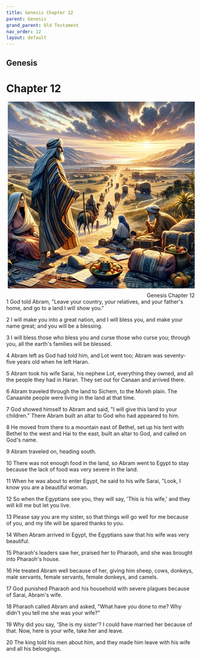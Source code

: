 ```yaml
---
title: Genesis Chapter 12
parent: Genesis
grand_parent: Old Testament
nav_order: 12
layout: default
---
```


## Genesis

# Chapter 12

<div style="clear: both; text-align: right;">
    <img src="/assets/Image/Genesis/500/12.jpg" alt="Genesis Chapter 12" class="chapter-image" style="max-width: 100%; height: auto; float: right; margin: 0 0 10px 10px; padding-left: 10%;">
    <figcaption style="font-size: 14px;">Genesis Chapter 12</figcaption>
</div>
1 God told Abram, "Leave your country, your relatives, and your father's home, and go to a land I will show you."

2 I will make you into a great nation, and I will bless you, and make your name great; and you will be a blessing.

3 I will bless those who bless you and curse those who curse you; through you, all the earth's families will be blessed.

4 Abram left as God had told him, and Lot went too; Abram was seventy-five years old when he left Haran.

5 Abram took his wife Sarai, his nephew Lot, everything they owned, and all the people they had in Haran. They set out for Canaan and arrived there.

6 Abram traveled through the land to Sichem, to the Moreh plain. The Canaanite people were living in the land at that time.

7 God showed himself to Abram and said, "I will give this land to your children." There Abram built an altar to God who had appeared to him.

8 He moved from there to a mountain east of Bethel, set up his tent with Bethel to the west and Hai to the east, built an altar to God, and called on God's name.

9 Abram traveled on, heading south.

10 There was not enough food in the land, so Abram went to Egypt to stay because the lack of food was very severe in the land.

11 When he was about to enter Egypt, he said to his wife Sarai, "Look, I know you are a beautiful woman.

12 So when the Egyptians see you, they will say, 'This is his wife,' and they will kill me but let you live.

13 Please say you are my sister, so that things will go well for me because of you, and my life will be spared thanks to you.

14 When Abram arrived in Egypt, the Egyptians saw that his wife was very beautiful.

15 Pharaoh's leaders saw her, praised her to Pharaoh, and she was brought into Pharaoh's house.

16 He treated Abram well because of her, giving him sheep, cows, donkeys, male servants, female servants, female donkeys, and camels.

17 God punished Pharaoh and his household with severe plagues because of Sarai, Abram's wife.

18 Pharaoh called Abram and asked, "What have you done to me? Why didn't you tell me she was your wife?"

19 Why did you say, 'She is my sister'? I could have married her because of that. Now, here is your wife, take her and leave.

20 The king told his men about him, and they made him leave with his wife and all his belongings.


